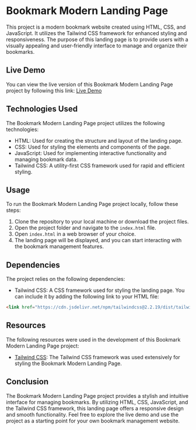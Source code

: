 # Bookmark Modern Landing Page

This project is a modern bookmark website created using HTML, CSS, and JavaScript. It utilizes the Tailwind CSS framework for enhanced styling and responsiveness. The purpose of this landing page is to provide users with a visually appealing and user-friendly interface to manage and organize their bookmarks.

## Live Demo

You can view the live version of this Bookmark Modern Landing Page project by following this link: [Live Demo](https://anshulsoni2010.github.io/bookmark-landing_page-website/)

## Technologies Used

The Bookmark Modern Landing Page project utilizes the following technologies:

- HTML: Used for creating the structure and layout of the landing page.
- CSS: Used for styling the elements and components of the page.
- JavaScript: Used for implementing interactive functionality and managing bookmark data.
- Tailwind CSS: A utility-first CSS framework used for rapid and efficient styling.

## Usage

To run the Bookmark Modern Landing Page project locally, follow these steps:

1. Clone the repository to your local machine or download the project files.
2. Open the project folder and navigate to the `index.html` file.
3. Open `index.html` in a web browser of your choice.
4. The landing page will be displayed, and you can start interacting with the bookmark management features.

## Dependencies

The project relies on the following dependencies:

- Tailwind CSS: A CSS framework used for styling the landing page. You can include it by adding the following link to your HTML file:

```html
<link href="https://cdn.jsdelivr.net/npm/tailwindcss@2.2.19/dist/tailwind.min.css" rel="stylesheet">
```

## Resources

The following resources were used in the development of this Bookmark Modern Landing Page project:

- [Tailwind CSS](https://tailwindcss.com/): The Tailwind CSS framework was used extensively for styling the Bookmark Modern Landing Page.

## Conclusion

The Bookmark Modern Landing Page project provides a stylish and intuitive interface for managing bookmarks. By utilizing HTML, CSS, JavaScript, and the Tailwind CSS framework, this landing page offers a responsive design and smooth functionality. Feel free to explore the live demo and use the project as a starting point for your own bookmark management website.
